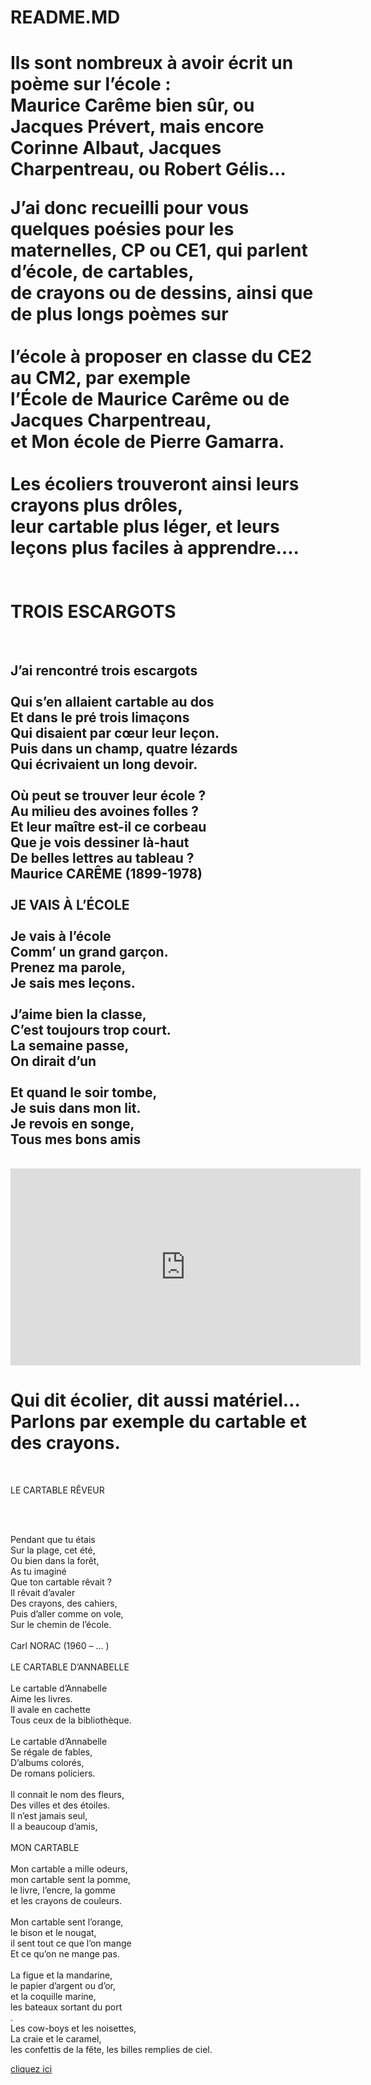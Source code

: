 # README.MD
<!DOCTYPE html>
<html lang="en">
<head>
    <meta charset="UTF-8">
    <meta http-equiv="X-UA-Compatible" content="IE=edge">
    <meta name="viewport" content="width=device-width, initial-scale=1.0">
    <title>ecole</title>
    <link rel="stylesheet" href="g.css">
</head>
<body>
<h1>Ils sont nombreux à avoir                                                                       écrit un poème sur l’école : <br>
Maurice Carême bien sûr, ou Jacques Prévert, mais encore <br>
Corinne Albaut, Jacques Charpentreau, ou Robert Gélis… <br>

J’ai donc recueilli pour vous quelques poésies pour les <br>
maternelles, CP ou CE1, qui parlent d’école, de cartables, <br>
de crayons ou de dessins, ainsi que de plus longs poèmes sur <br>
<br>
l’école à proposer en classe du CE2 au CM2, par exemple <br>
l’École de Maurice Carême ou de Jacques Charpentreau, <br>
 et Mon école de Pierre Gamarra. <br>
<br>
Les écoliers trouveront ainsi leurs crayons plus drôles, <br>
leur cartable plus léger, et leurs leçons plus faciles à apprendre…. <br>
</h1> 
<img src="https://www.ville-vichy.fr/uploads/media/contenu/0001/02/thumb_1427_contenu_une.jpeg" alt="" srcset="">
<p class="az"><h1>TROIS ESCARGOTS</h1></p>
<br>
<h2> J’ai rencontré trois escargots <br> <br>
Qui s’en allaient cartable au dos <br>
Et dans le pré trois limaçons <br>
Qui disaient par cœur leur leçon. <br>
Puis dans un champ, quatre lézards <br>
Qui écrivaient un long devoir. <br>
 <br>
Où peut se trouver leur école ? <br>
Au milieu des avoines folles ? <br>
Et leur maître est-il ce corbeau <br>
Que je vois dessiner là-haut <br>
De belles lettres au tableau ? <br>
Maurice CARÊME (1899-1978) <br>
 <br>
JE VAIS À L’ÉCOLE <br>
 <br>
Je vais à l’école <br>
Comm’ un grand garçon. <br>
Prenez ma parole, <br>
Je sais mes leçons. <br>
 <br>
J’aime bien la classe, <br>
C’est toujours trop court. <br>
La semaine passe, <br>
On dirait d’un <br>
<br>
Et quand le soir tombe, <br>
Je suis dans mon lit. <br>
Je revois en songe, <br>
Tous mes bons amis <br> </h2>
<br>
<iframe width="560" height="315" src="https://www.youtube.com/embed/RL7grUEo960" title="YouTube video player" frameborder="0" allow="accelerometer; autoplay; clipboard-write; encrypted-media; gyroscope; picture-in-picture" allowfullscreen></iframe>
<h1 class="h1">Qui dit écolier, dit aussi matériel… Parlons par exemple du cartable et des crayons.</h1> 
<br>
<p class="h1">LE CARTABLE RÊVEUR</p> <br>
<br>
<p class="fz">Pendant que tu étais <br>
    Sur la plage, cet été, <br>
    Ou bien dans la forêt,<br>
    As tu imaginé <br>
    Que ton cartable rêvait ? <br>
    Il rêvait d’avaler <br>
    Des crayons, des cahiers, <br>
    Puis d’aller comme on vole, <br>
    Sur le chemin de l’école. <br>
    <br>
    Carl NORAC (1960 – … ) <br>
    <br>
    LE CARTABLE D’ANNABELLE <br>
    <br>
    Le cartable d’Annabelle <br>
    Aime les livres. <br>
    Il avale en cachette <br>
    Tous ceux de la bibliothèque. <br>
    <br>
    Le cartable d’Annabelle <br>
    Se régale de fables, <br>
    D’albums colorés, <br>
    De romans policiers. <br>
     <br>
    Il connait le nom des fleurs, <br>
    Des villes et des étoiles. <br>
    Il n’est jamais seul, <br>
    Il a beaucoup d’amis, <br>                                    
    <br>
    MON CARTABLE <br>
    <br>
    Mon cartable a mille odeurs, <br>
    mon cartable sent la pomme, <br>
    le livre, l’encre, la gomme <br>
    et les crayons de couleurs. <br>
    <br>
    Mon cartable sent l’orange, <br>
    le bison et le nougat, <br>
    il sent tout ce que l’on mange <br>
    Et ce qu’on ne mange pas. <br>
     <br>
    La figue et la mandarine, <br>
    le papier d’argent ou d’or,<br>
    et la coquille marine, <br>
    les bateaux sortant du port <br>.
    <br>
    Les cow-boys et les noisettes, <br>
    La craie et le caramel, <br>
    les confettis de la fête,
    les billes remplies de ciel. </p>
<a href="https://youtu.be/RL7grUEo960">cliquez ici</a>
</body>
